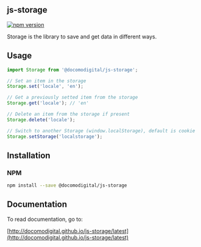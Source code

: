 ## js-storage

[![npm version](https://badge.fury.io/js/%40docomodigital%2Fjs-storage.svg)](https://badge.fury.io/js/%40docomodigital%2Fjs-storage)

Storage is the library to save and get data in different ways.

## Usage
```javascript
import Storage from '@docomodigital/js-storage';

// Set an item in the storage
Storage.set('locale', 'en');

// Get a previously setted item from the storage
Storage.get('locale'); // 'en'

// Delete an item from the storage if present
Storage.delete('locale');

// Switch to another Storage (window.localStorage), default is cookie
Storage.setStorage('localstorage');
```

## Installation

### NPM
```bash
npm install --save @docomodigital/js-storage
```

## Documentation

To read documentation, go to:

[http://docomodigital.github.io/js-storage/latest](http://docomodigital.github.io/js-storage/latest)
